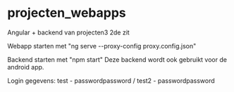 # projecten_webapps
Angular + backend van projecten3 2de zit

Webapp starten met "ng serve --proxy-config proxy.config.json"

Backend starten met "npm start"
Deze backend wordt ook gebruikt voor de android app.

Login gegevens: test  - passwordpassword  /  test2 - passwordpassword



